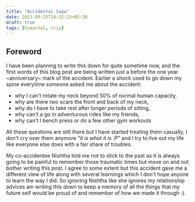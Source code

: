 ```yaml
---
title: "Accidental Saga"
date: 2023-09-25T10:32:23+05:30
draft: true
tags: [himachal, trip]
---
```


## Foreword

I have been planning to write this down for quite sometime now, and the first words of this blog post are being written just a before the one year ~anniversary~ mark of the accident. Earlier a shock used to go down my spine everytime someone asked me about the accident:
- why I can't rotate my neck beyond 50% of normal human capacity,
- why are there two scars the front and back of my neck,
- why do I have to take rest after longer periods of sitting,
- why can't a go in adventurous rides like my friends,
- why can't I bench press or do a few other gym workouts

All these questions are still there but I have started treating them casually, I don't cry over them anymore _"it is what it is :P"_ and I try to live out my life like everyone else does with a fair share of troubles.

My co-accidentee Nishtha told me not to stick to the past as it is always going to be painful to remember those traumatic times but move on and not bother writing this post. I agree to some extent but this accident gave me a different view of life along with several learnings which I don't hope anyone to learn the way I did. So ignoring Nishtha like she ignores my relationship advices am writing this down to keep a memory of all the things that my future self would be proud of and remember of how we made it through :).
